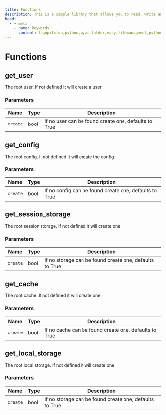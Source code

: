 ```yaml
---
title: Functions
description: This is a simple library that allows you to read, write and create files within your own folder inside the user folder `C:/User/USER/.python/PACKAGE_ID`
head:
  - - meta
    - name: keywords
      content: legopitstop,python,pypi,folder,easy,filemanagment,pythonpackage,userfolder
---
```


# Functions

## get_user

The root user. If not defined it will create a user

### Parameters

| Name     | Type | Description                                          |
| -------- | ---- | ---------------------------------------------------- |
| `create` | bool | If no user can be found create one, defaults to True |

## get_config

The root config. If not defined it will create the config

### Parameters

| Name     | Type | Description                                            |
| -------- | ---- | ------------------------------------------------------ |
| `create` | bool | If no config can be found create one, defaults to True |

## get_session_storage

The root session storage. If not defined it will create one

### Parameters

| Name     | Type | Description                                             |
| -------- | ---- | ------------------------------------------------------- |
| `create` | bool | If no storage can be found create one, defaults to True |

## get_cache

The root cache. If not defined it will create one.

### Parameters

| Name     | Type | Description                                           |
| -------- | ---- | ----------------------------------------------------- |
| `create` | bool | If no cache can be found create one, defaults to True |

## get_local_storage

The root local storage. If not defined it will create one

### Parameters

| Name     | Type | Description                                             |
| -------- | ---- | ------------------------------------------------------- |
| `create` | bool | If no storage can be found create one, defaults to True |
